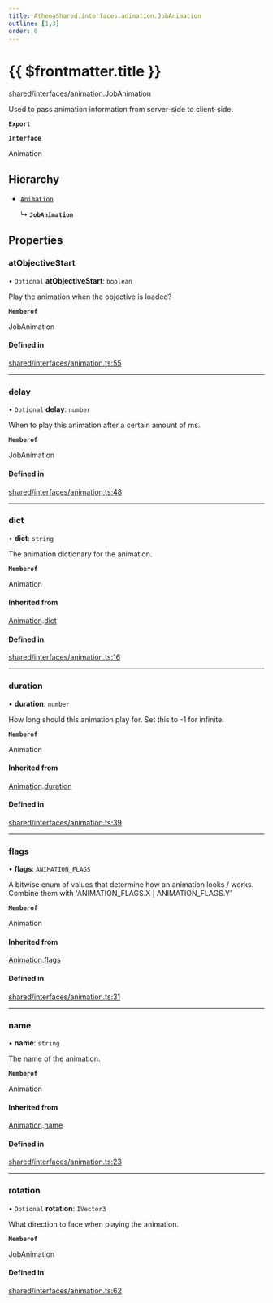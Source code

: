 ```yaml
---
title: AthenaShared.interfaces.animation.JobAnimation
outline: [1,3]
order: 0
---
```


# {{ $frontmatter.title }}


[shared/interfaces/animation](../modules/shared_interfaces_animation.md).JobAnimation

Used to pass animation information from server-side to client-side.

**`Export`**

**`Interface`**

Animation

## Hierarchy

- [`Animation`](shared_interfaces_animation_Animation.md)

  ↳ **`JobAnimation`**

## Properties

### atObjectiveStart

• `Optional` **atObjectiveStart**: `boolean`

Play the animation when the objective is loaded?

**`Memberof`**

JobAnimation

#### Defined in

[shared/interfaces/animation.ts:55](https://github.com/Stuyk/altv-athena/blob/552012ca4/src/core/shared/interfaces/animation.ts#L55)

___

### delay

• `Optional` **delay**: `number`

When to play this animation after a certain amount of ms.

**`Memberof`**

JobAnimation

#### Defined in

[shared/interfaces/animation.ts:48](https://github.com/Stuyk/altv-athena/blob/552012ca4/src/core/shared/interfaces/animation.ts#L48)

___

### dict

• **dict**: `string`

The animation dictionary for the animation.

**`Memberof`**

Animation

#### Inherited from

[Animation](shared_interfaces_animation_Animation.md).[dict](shared_interfaces_animation_Animation.md#dict)

#### Defined in

[shared/interfaces/animation.ts:16](https://github.com/Stuyk/altv-athena/blob/552012ca4/src/core/shared/interfaces/animation.ts#L16)

___

### duration

• **duration**: `number`

How long should this animation play for.
Set this to -1 for infinite.

**`Memberof`**

Animation

#### Inherited from

[Animation](shared_interfaces_animation_Animation.md).[duration](shared_interfaces_animation_Animation.md#duration)

#### Defined in

[shared/interfaces/animation.ts:39](https://github.com/Stuyk/altv-athena/blob/552012ca4/src/core/shared/interfaces/animation.ts#L39)

___

### flags

• **flags**: `ANIMATION_FLAGS`

A bitwise enum of values that determine how an animation looks / works.
Combine them with 'ANIMATION_FLAGS.X | ANIMATION_FLAGS.Y'

**`Memberof`**

Animation

#### Inherited from

[Animation](shared_interfaces_animation_Animation.md).[flags](shared_interfaces_animation_Animation.md#flags)

#### Defined in

[shared/interfaces/animation.ts:31](https://github.com/Stuyk/altv-athena/blob/552012ca4/src/core/shared/interfaces/animation.ts#L31)

___

### name

• **name**: `string`

The name of the animation.

**`Memberof`**

Animation

#### Inherited from

[Animation](shared_interfaces_animation_Animation.md).[name](shared_interfaces_animation_Animation.md#name)

#### Defined in

[shared/interfaces/animation.ts:23](https://github.com/Stuyk/altv-athena/blob/552012ca4/src/core/shared/interfaces/animation.ts#L23)

___

### rotation

• `Optional` **rotation**: `IVector3`

What direction to face when playing the animation.

**`Memberof`**

JobAnimation

#### Defined in

[shared/interfaces/animation.ts:62](https://github.com/Stuyk/altv-athena/blob/552012ca4/src/core/shared/interfaces/animation.ts#L62)
